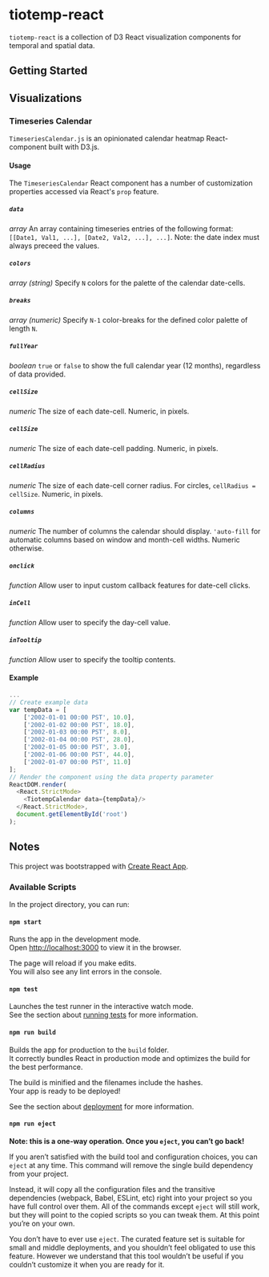 # tiotemp-react

`tiotemp-react` is a collection of D3 React visualization components for temporal and spatial data.

## Getting Started

## Visualizations

### Timeseries Calendar

`TimeseriesCalendar.js` is an opinionated calendar heatmap React-component built with D3.js.

#### Usage

The `TimeseriesCalendar` React component has a number of customization properties accessed via React's `prop` feature.

##### `data`

_array_ An array containing timeseries entries of the following format: `[[Date1, Val1, ...], [Date2, Val2, ...], ...]`. Note: the date index must always preceed the values.

##### `colors`

_array (string)_ Specify `N` colors for the palette of the calendar date-cells. 

##### `breaks`

_array (numeric)_ Specify `N-1` color-breaks for the defined color palette of length `N`. 

##### `fullYear`

_boolean_ `true` or `false` to show the full calendar year (12 months), regardless of data provided. 

##### `cellSize`

_numeric_ The size of each date-cell. Numeric, in pixels.


##### `cellSize`

_numeric_ The size of each date-cell padding. Numeric, in pixels.


##### `cellRadius`

_numeric_ The size of each date-cell corner radius. For circles, `cellRadius = cellSize`.  Numeric, in pixels. 


##### `columns`

_numeric_ The number of columns the calendar should display. `'auto-fill` for automatic columns based on window and month-cell widths. Numeric otherwise.

##### `onclick`

_function_ Allow user to input custom callback features for date-cell clicks. 

##### `inCell`

_function_ Allow user to specify the day-cell value.

##### `inTooltip`

_function_ Allow user to specify the tooltip contents.

#### Example 

```js
...
// Create example data
var tempData = [
    ['2002-01-01 00:00 PST', 10.0],
    ['2002-01-02 00:00 PST', 18.0],
    ['2002-01-03 00:00 PST', 8.0],
    ['2002-01-04 00:00 PST', 28.0],
    ['2002-01-05 00:00 PST', 3.0],
    ['2002-01-06 00:00 PST', 44.0],
    ['2002-01-07 00:00 PST', 11.0]
];
// Render the component using the data property parameter
ReactDOM.render(
  <React.StrictMode>
    <TiotempCalendar data={tempData}/>
  </React.StrictMode>,
  document.getElementById('root')
);
```

## Notes

This project was bootstrapped with [Create React App](https://github.com/facebook/create-react-app).

### Available Scripts

In the project directory, you can run:

#### `npm start`

Runs the app in the development mode.\
Open [http://localhost:3000](http://localhost:3000) to view it in the browser.

The page will reload if you make edits.\
You will also see any lint errors in the console.

#### `npm test`

Launches the test runner in the interactive watch mode.\
See the section about [running tests](https://facebook.github.io/create-react-app/docs/running-tests) for more information.

#### `npm run build`

Builds the app for production to the `build` folder.\
It correctly bundles React in production mode and optimizes the build for the best performance.

The build is minified and the filenames include the hashes.\
Your app is ready to be deployed!

See the section about [deployment](https://facebook.github.io/create-react-app/docs/deployment) for more information.

#### `npm run eject`

**Note: this is a one-way operation. Once you `eject`, you can’t go back!**

If you aren’t satisfied with the build tool and configuration choices, you can `eject` at any time. This command will remove the single build dependency from your project.

Instead, it will copy all the configuration files and the transitive dependencies (webpack, Babel, ESLint, etc) right into your project so you have full control over them. All of the commands except `eject` will still work, but they will point to the copied scripts so you can tweak them. At this point you’re on your own.

You don’t have to ever use `eject`. The curated feature set is suitable for small and middle deployments, and you shouldn’t feel obligated to use this feature. However we understand that this tool wouldn’t be useful if you couldn’t customize it when you are ready for it.
